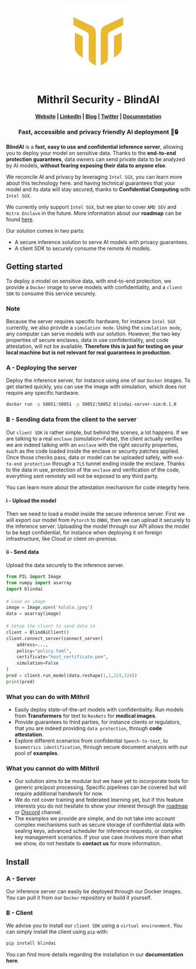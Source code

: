 <p align="center">
  <img src="assets/logo.png" alt="BlindAI" width="200" height="200" />
</p>

<h1 align="center">Mithril Security - BlindAI</h1>

<h4 align="center">
  <a href="https://www.mithrilsecurity.io">Website</a> |
  <a href="https://www.linkedin.com/company/mithril-security-company">LinkedIn</a> | 
  <a href="https://www.mithrilsecurity.io">Blog</a> |
  <a href="https://www.twitter.com/mithrilsecurity">Twitter</a> | 
  <a href="https://mithrilsecurity.gitbook.io">Documentation</a>
</h4>

<h3 align="center">Fast, accessible and privacy friendly AI deployment 🚀🔒</h3>

**BlindAI** is a **fast, easy to use and confidential inference server**, allowing you to deploy your 
model on sensitive data. Thanks to the **end-to-end protection guarantees**, data owners can send private data to be analyzed by AI models, **without fearing exposing their data to anyone else**.

We reconcile AI and privacy by leveraging ```Intel SGX```, you can learn more about this technology here. and having technical guarantees that your model and its data will stay secured, thanks to **Confidential Computing** with ```Intel SGX```.

We currently only support ```Intel SGX```, but we plan to cover ```AMD SEV``` and ```Nitro Enclave``` in the future. More information about our **roadmap** can be found [here](https://github.com/mithril-security/blindai/projects/1). 

Our solution comes in two parts:
- A secure inference solution to serve AI models with privacy guarantees.
- A client SDK to securely consume the remote AI models. 

## Getting started

To deploy a model on sensitive data, with end-to-end protection, we provide a ```Docker``` image to serve models with confidentiality, and a ```client SDK``` to consume this service securely.

### Note

Because the server requires specific hardware, for instance ```Intel SGX``` currently, we also provide a ```simulation mode```. Using the ```simulation mode```, any computer can serve models with our solution. However, the two key properties of secure enclaves, data in use confidentiality, and code attestation, will not be available. **Therefore this is just for testing on your local machine but is not relevant for real guarantees in production**.

### A - Deploying the server

Deploy the inference server, for instance using one of our ```Docker``` images. To get started quickly, you can use the image with simulation, which does not require any specific hardware. 
```bash
docker run -p 50051:50051 -p 50052:50052 blindai-server-sim:0.1.0 
```
### B - Sending data from the client to the server

Our ```client SDK``` is rather simple, but behind the scenes, a lot happens. If we are talking to a real ```enclave``` (simulation=False), the client actually verifies we are indeed talking with an ```enclave``` with the right security properties, such as the code loaded inside the enclave or security patches applied. Once those checks pass, data or model can be uploaded safely, with ```end-to-end protection``` through a ```TLS``` tunnel ending inside the enclave. Thanks to the data in use, protection of the ```enclave``` and verification of the code, everything sent remotely will not be exposed to any third party.

You can learn more about the attestation mechanism for code integrity here.

#### i - Upload the model

Then we need to load a model inside the secure inference server. First we will export our model from ```Pytorch``` to ```ONNX```, then we can upload it securely to the inference server. Uploading the model through our API allows the model to be kept confidential, for instance when deploying it on foreign infrastructure, like Cloud or client on-premise. 

#### ii - Send data

Upload the data securely to the inference server. 
```python
from PIL import Image
from numpy import asarray
import blindai
 
# Load an image
image = Image.open('kolala.jpeg')
data = asarray(image)
 
# Setup the client to send data to
client = BlindAiClient()
client.connect_server(connect_server(
    address=...,
    policy="policy.toml",
    certificate="host_certificate.pem",
    simulation=False
)
pred = client.run_model(data.reshape(1,1,224,224))
print(pred)
```

### What you can do with Mithril

- Easily deploy state-of-the-art models with confidentiality. Run models from **Transformers** for text to ```ResNets``` for **medical images**.
- Provide guarantees to third parties, for instance clients or regulators, that you are indeed providing ```data protection```, through **code attestation**.
- Explore different scenarios from confidential ```Speech-to-text```, to ```biometrics identification```, through secure document analysis with our pool of **examples**.

### What you cannot do with Mithril

- Our solution aims to be modular but we have yet to incorporate tools for generic pre/post processing. Specific pipelines can be covered but will require additional handwork for now.
- We do not cover training and federated learning yet, but if this feature interests you do not hesitate to show your interest through the [roadmap](https://github.com/mithril-security/blindai/projects/1) or [Discord](https://discord.gg/rWHcHeCBWk) channel. 
- The examples we provide are simple, and do not take into account complex mechanisms such as secure storage of confidential data with sealing keys, advanced scheduler for inference requests, or complex key management scenarios. If your use case involves more than what we show, do not hesitate to **contact us** for more information.

## Install

### A - Server

Our inference server can easily be deployed through our Docker images. You can pull it from our ```Docker``` repository or build it yourself. 

### B - Client

We advise you to install our ```client SDK``` using a ```virtual environment```. You can simply install the client using ```pip``` with:
```bash
pip install blindai
```
You can find more details regarding the installation in our **documentation here**.
